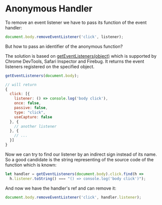 # Anonymous Handler
To remove an event listener we have to pass its function of the event handler:
```javascript
document.body.removeEventListener('click', listener);
```

But how to pass an identifier of the anonymous function?

The solution is based on [getEventListeners(object)](https://developers.google.com/web/tools/chrome-devtools/console/utilities#geteventlisteners) which is supported by Chrome DevTools, Safari Inspector and Firebug. It returns the event listeners registered on the specified object.
```javascript
getEventListeners(document.body);

// will return
{
  click: [{
    listener: () => console.log('body click'),
    once: false,
    passive: false,
    type: "click",
    useCapture: false
  }, {
    // another listener
  }, {
    // ...
  }]
}
```

Now we can try to find our listener by an indirect sign instead of its name. So a good candidate is the string representing of the source code of the function which is known:
```javascript
let handler = getEventListeners(document.body).click.find(h =>
  h.listener.toString() === "() => console.log('body click')");
```

And now we have the handler's ref and can remove it:
```javascript
document.body.removeEventListener('click', handler.listener);
```